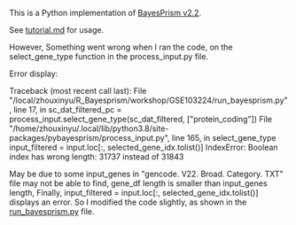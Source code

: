 This is a Python implementation of [BayesPrism v2.2](https://github.com/Danko-Lab/BayesPrism).

See [tutorial.md](https://github.com/ziluwang829/pyBayesPrism/blob/main/tutorial.md)
for usage. 


However, Something went wrong when I ran the code, on the select_gene_type function in the process_input.py file.

Error display:

Traceback (most recent call last):
    File "/local/zhouxinyu/R_Bayesprism/workshop/GSE103224/run_bayesprism.py", line 17, in <module>
    sc_dat_filtered_pc = process_input.select_gene_type(sc_dat_filtered, ["protein_coding"])
    File "/home/zhouxinyu/.local/lib/python3.8/site-packages/pybayesprism/process_input.py", line 165, in select_gene_type
    input_filtered = input.loc[:, selected_gene_idx.tolist()]
IndexError: Boolean index has wrong length: 31737 instead of 31843


May be due to some input_genes in "gencode. V22. Broad. Category. TXT" file may not be able to find, gene_df length is smaller than input_genes length, Finally, input_filtered = input.loc[:, selected_gene_idx.tolist()] displays an error. So I modified the code slightly, as shown in the [run_bayesprism.py](https://github.com/GivingupCoke/BayesPrism-of-python/blob/main/run_bayesprism.py) file.
